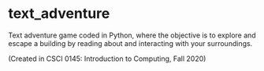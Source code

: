# text_adventure

Text adventure game coded in Python, where the objective is to explore and escape a building by reading about and interacting with your surroundings. 

(Created in CSCI 0145: Introduction to Computing, Fall 2020) 
